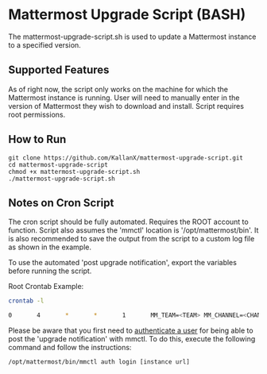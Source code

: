 # Mattermost Upgrade Script (BASH)

The mattermost-upgrade-script.sh is used to update a Mattermost instance to a specified version.

## Supported Features

As of right now, the script only works on the machine for which the Mattermost instance is running. User will need to manually enter in the version of Mattermost they wish to download and install. Script requires root permissions. 

## How to Run

    git clone https://github.com/KallanX/mattermost-upgrade-script.git
    cd mattermost-upgrade-script
    chmod +x mattermost-upgrade-script.sh
    ./mattermost-upgrade-script.sh

## Notes on Cron Script

The cron script should be fully automated. Requires the ROOT account to function. Script also assumes the 'mmctl' location is '/opt/mattermost/bin'. It is also recommended to save the output from the script to a custom log file as shown in the example.

To use the automated 'post upgrade notification', export the variables before running the script.

Root Crontab Example:

``` bash
crontab -l

0       4       *       *       1       MM_TEAM=<TEAM> MM_CHANNEL=<CHANNEL> /home/<USER>/cron-mm-upgrade-script.sh > /var/log/mm-upgrade.log
```

Please be aware that you first need to [authenticate a user](https://docs.mattermost.com/manage/mmctl-command-line-tool.html#mmctl-auth-login) for being able to post the 'upgrade notification' with mmctl. To do this, execute the following command and follow the instructions:

    /opt/mattermost/bin/mmctl auth login [instance url]
